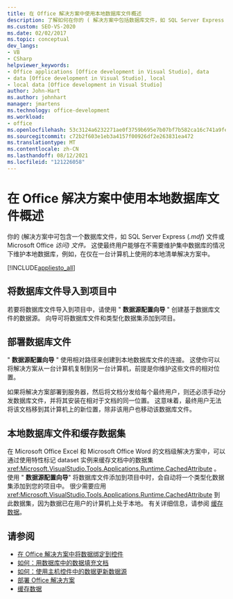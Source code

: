 ```yaml
---
title: 在 Office 解决方案中使用本地数据库文件概述
description: 了解如何在你的 ( 解决方案中包括数据库文件，如 SQL Server Express ( .mdf) 文件或 Microsoft Office Access) 文件。
ms.custom: SEO-VS-2020
ms.date: 02/02/2017
ms.topic: conceptual
dev_langs:
- VB
- CSharp
helpviewer_keywords:
- Office applications [Office development in Visual Studio], data
- data [Office development in Visual Studio], local
- local data [Office development in Visual Studio]
author: John-Hart
ms.author: johnhart
manager: jmartens
ms.technology: office-development
ms.workload:
- office
ms.openlocfilehash: 53c3124a6232271ae0f3759b695e7b07bf7b582ca16c741a9fed11b1b784ec78
ms.sourcegitcommit: c72b2f603e1eb3a4157f00926df2e263831ea472
ms.translationtype: MT
ms.contentlocale: zh-CN
ms.lasthandoff: 08/12/2021
ms.locfileid: "121226058"
---
```

# <a name="use-local-database-files-in-office-solutions-overview"></a>在 Office 解决方案中使用本地数据库文件概述
  你的 (解决方案中可包含一个数据库文件，如 SQL Server Express (*.mdf*) 文件或 Microsoft Office *访问) 文件。* 这使最终用户能够在不需要维护集中数据库的情况下维护本地数据库，例如，在仅在一台计算机上使用的本地清单解决方案中。

 [!INCLUDE[appliesto_all](../vsto/includes/appliesto-all-md.md)]

## <a name="import-the-database-file-into-a-project"></a>将数据库文件导入到项目中
 若要将数据库文件导入到项目中，请使用 " **数据源配置向导** " 创建基于数据库文件的数据源。 向导可将数据库文件和类型化数据集添加到项目。

## <a name="deploy-the-database-file"></a>部署数据库文件
 " **数据源配置向导** " 使用相对路径来创建到本地数据库文件的连接。 这使你可以将解决方案从一台计算机复制到另一台计算机，前提是你维护这些文件的相对位置。

 如果将解决方案部署到服务器，然后将文档分发给每个最终用户，则还必须手动分发数据库文件，并将其安装在相对于文档的同一位置。 这意味着，最终用户无法将该文档移到其计算机上的新位置，除非该用户也移动该数据库文件。

## <a name="local-database-files-and-caching-the-dataset"></a>本地数据库文件和缓存数据集
 在 Microsoft Office Excel 和 Microsoft Office Word 的文档级解决方案中，可以通过使用特性标记 dataset 实例来缓存文档中的数据集 <xref:Microsoft.VisualStudio.Tools.Applications.Runtime.CachedAttribute> 。 使用 " **数据源配置向导**" 将数据库文件添加到项目中时，会自动将一个类型化数据集添加到您的项目中。 很少需要应用 <xref:Microsoft.VisualStudio.Tools.Applications.Runtime.CachedAttribute> 到此数据集，因为数据已在用户的计算机上处于本地。 有关详细信息，请参阅 [缓存数据](../vsto/caching-data.md)。

## <a name="see-also"></a>请参阅
- [在 Office 解决方案中将数据绑定到控件](../vsto/binding-data-to-controls-in-office-solutions.md)
- [如何：用数据库中的数据填充文档](../vsto/how-to-populate-documents-with-data-from-a-database.md)
- [如何：使用主机控件中的数据更新数据源](../vsto/how-to-update-a-data-source-with-data-from-a-host-control.md)
- [部署 Office 解决方案](../vsto/deploying-an-office-solution.md)
- [缓存数据](../vsto/caching-data.md)
